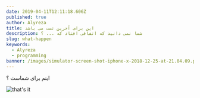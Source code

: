 ```yaml
---
date: 2019-04-11T12:11:18.606Z
published: true
author: Alyreza
title: این برای آخرین تست می باشد
description: شما نمی دانید که اتفاقی افتاد که ... ؟
slug: what-happen
keywords:
  - Alyreza
  - programming
banner: /images/simulator-screen-shot-iphone-x-2018-12-25-at-21.04.09.png
---
```

اینم برای شماست ؟

![that's it](/images/simulator-screen-shot-iphone-x-2018-12-25-at-21.04.09.png "yes yes")
